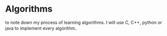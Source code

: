 Algorithms
==========

to note down my process of learning algorithms.
I will use C, C++, python or java to implement every algorithm．
